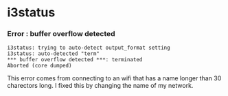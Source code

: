 # i3status
### Error : buffer overflow detected
```
i3status: trying to auto-detect output_format setting
i3status: auto-detected "term"
*** buffer overflow detected ***: terminated
Aborted (core dumped)
```

This error comes from connecting to an wifi that has a name longer than 30 charectors long. I fixed this by changing the name of my network.

